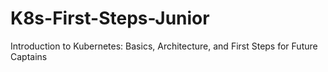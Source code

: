 # K8s-First-Steps-Junior
Introduction to Kubernetes: Basics, Architecture, and First Steps for Future Captains
